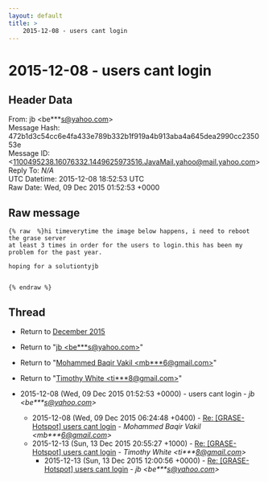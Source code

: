 ```yaml
---
layout: default
title: >
    2015-12-08 - users cant login
---
```


# 2015-12-08 - users cant login

## Header Data

From: jb \<be***s@yahoo.com\><br>
Message Hash: 472b1d3c54cc6e4fa433e789b332b1f919a4b913aba4a645dea2990cc235053e<br>
Message ID: \<1100495238.16076332.1449625973516.JavaMail.yahoo@mail.yahoo.com\><br>
Reply To: _N/A_<br>
UTC Datetime: 2015-12-08 18:52:53 UTC<br>
Raw Date: Wed, 09 Dec 2015 01:52:53 +0000<br>

## Raw message

```
{% raw  %}hi timeverytime the image below happens, i need to reboot the grase server
at least 3 times in order for the users to login.this has been my problem for the past year. 

hoping for a solutiontyjb


{% endraw %}
```

## Thread

+ Return to [December 2015](/archive/2015/12)

+ Return to "[jb <be***s<span>@</span>yahoo.com>](/authors/be___s_at_yahoo_com)"
+ Return to "[Mohammed Baqir Vakil <mb***6<span>@</span>gmail.com>](/authors/mb___6_at_gmail_com)"
+ Return to "[Timothy White <ti***8<span>@</span>gmail.com>](/authors/ti___8_at_gmail_com)"

+ 2015-12-08 (Wed, 09 Dec 2015 01:52:53 +0000) - users cant login - _jb \<be***s@yahoo.com\>_
  + 2015-12-08 (Wed, 09 Dec 2015 06:24:48 +0400) - [Re: [GRASE-Hotspot] users cant login](/archive/2015/12/3aa16b844bf143e20abbe1cfba55ba909cdc11d19b7f199743caccd6e61ca653) - _Mohammed Baqir Vakil \<mb***6@gmail.com\>_
  + 2015-12-13 (Sun, 13 Dec 2015 20:55:27 +1000) - [Re: [GRASE-Hotspot] users cant login](/archive/2015/12/6affae3df698db723147882e2ae81ba51c465b5696f7b78c1d3a943fb3a07193) - _Timothy White \<ti***8@gmail.com\>_
    + 2015-12-13 (Sun, 13 Dec 2015 12:00:56 +0000) - [Re: [GRASE-Hotspot] users cant login](/archive/2015/12/4eed410ca2792ccc88b217f0b2a60d9b1b180a255571f4891b1b04a3279037fa) - _jb \<be***s@yahoo.com\>_

